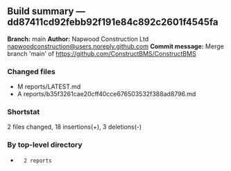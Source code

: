 ## Build summary — dd87411cd92febb92f191e84c892c2601f4545fa

**Branch:** main
**Author:** Napwood Construction Ltd <napwoodconstruction@users.noreply.github.com>
**Commit message:** Merge branch 'main' of https://github.com/ConstructBMS/ConstructBMS

### Changed files
 - M	reports/LATEST.md
 - A	reports/b35f3261cae20cff40cce676503532f388ad8796.md

### Shortstat
 2 files changed, 18 insertions(+), 3 deletions(-)

### By top-level directory
 -       2 reports
